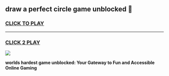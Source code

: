 
## draw a perfect circle game unblocked 👋
<h3>
<a href="https://premium.freeplayer.one?title=draw_a_perfect_circle_game_unblocked&ref=13F">CLICK TO PLAY</a></h3>
<hr>

<h3>
<a href="https://premium.freeplayer.one?title=draw_a_perfect_circle_game_unblocked&ref=13F">CLICK 2 PLAY</a>
  
</h3>

<a href="https://premium.freeplayer.one?title=draw_a_perfect_circle_game_unblocked&ref=12F/"><img src="https://clearcache.store/games.png"></a>


**worlds hardest game unblocked: Your Gateway to Fun and Accessible Online Gaming**
